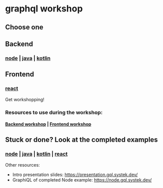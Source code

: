 # graphql workshop

## Choose one

## Backend

### [node](/1_starter/node) | [java](/1_starter/java) | [kotlin](/1_starter/kotlin)

## Frontend

### [react](/1_starter/react)

Get workshopping!

### Resources to use during the workshop:

#### [Backend workshop](/2_docs/backend.md) | [Frontend workshop](/2_docs/frontend.md)

## Stuck or done? Look at the completed examples

### [node](/3_examples/node) | [java](/3_examples/java) | [kotlin](/3_examples/kotlin) | [react](/3_examples/react)

Other resources:

- Intro presentation slides: https://presentation.gql.systek.dev/
- GraphiQL of completed Node example: https://node.gql.systek.dev/
